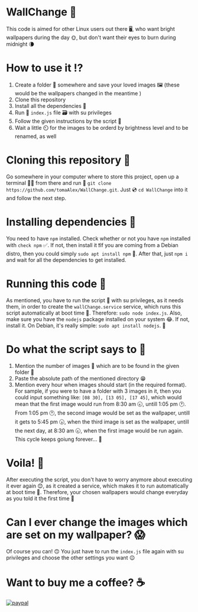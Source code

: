 # WallChange 🧱
This code is aimed for other Linux users out there 🖥, who want bright wallpapers during the day 🌞, but don't want their eyes to burn during midnight 🌘
# How to use it ⁉️
1. Create a folder 📁 somewhere and save your loved images 🖼️ (these would be the wallpapers changed in the meantime )
2. Clone this repository 
3. Install all the dependencies 💉
4. Run 🏃 `index.js` file 🗃️ with su privileges 
5. Follow the given instructions by the script 📜
6. Wait a little ⏲️ for the images to be orderd by brightness level and to be renamed, as well
# Cloning this repository 👶
Go somewhere in your computer where to store this project, open up a terminal 👨‍💻 from there and run 🏃 `git clone https://github.com/tomaAlex/WallChange.git`. Just 💿 `cd WallChange` into it and follow the next step. 
# Installing dependencies 💉
You need to have `npm` installed. Check whether or not you have `npm` installed with `check npm` ✅. If not, then install it ❗If you are coming from a Debian distro, then you could simply `sudo apt install npm` 🥴. After that, just `npm i` and wait for all the dependencies to get installed. 
# Running this code 🏃
As mentioned, you have to run the script 📜 with su privileges, as it needs them, in order to create the `wallChange.service` service, which runs this script automatically at boot time 🤯. Therefore: `sudo node index.js`. Also, make sure you have the `nodejs` package installed on your system 😂. If not, install it. On Debian, it's really simple: `sudo apt install nodejs`. 🤟
# Do what the script says to 🙆
1. Mention the number of images 🔢 which are to be found in the given folder 📂
2. Paste the absolute path of the mentioned directory 😁
3. Mention every hour when images should start (in the required format). For sample, if you were to have a folder with 3 images in it, then you could input something like: `[08 30], [13 05], [17 45]`, which would mean that the first image would run from 8:30 am 🕣, untill 1:05 pm 🕐. From 1:05 pm 🕐, the second image would be set as the wallpaper, untill it gets to 5:45 pm 🕠, when the third image is set as the wallpaper, untill the next day, at 8:30 am 🕣, when the first image would be run again. This cycle keeps goiung forever... 🔄
# Voila! 🥳
After executing the script, you don't have to worry anymore about executing it ever again 😊, as it created a service, which makes it to run automatically at boot time 🤯. Therefore, your chosen wallpapers would change everyday as you told it the first time 💃
# Can I ever change the images which are set on my wallpaper? 😱
Of course you can! 🙃 You just have to run the `index.js` file again with su privileges and choose the other settings you want 😉
# Want to buy me a coffee? ☕
[![paypal](https://www.paypalobjects.com/en_US/i/btn/btn_donateCC_LG.gif)](https://www.paypal.me/tomaAlex2608)
